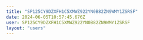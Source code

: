 ```yaml
---
title: "SP125CY9DZXFH1C5XMWZ922YN0B82ZN9WMY1ZSRSF"
date: 2024-06-05T10:57:45.676Z
user: SP125CY9DZXFH1C5XMWZ922YN0B82ZN9WMY1ZSRSF
layout: "users"
---
```

    